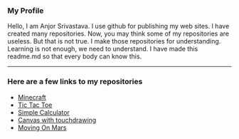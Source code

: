 ### My Profile
Hello, I am Anjor Srivastava. I use github for publishing my web sites. I have created many repositories. Now, you may think some of my repositories are useless. But that is not true. I make those repositories for understanding. Learning is not enough, we need to understand. I have made this readme.md so that every body can know this.
<hr>

### Here are a few links to my repositories
<ul>
  <li><a href="https://anjor-srivastava.github.io/Minecraft">Minecraft</a></li>
  <li><a href="https://anjor-srivastava.github.io/Tic-Tac-Toe.com">Tic Tac Toe</a></li>
  <li><a href="https://anjor-srivastava.github.io/Simple-Calculator">Simple Calculator</a></li>
  <li><a href="https://anjor-srivastava.github.io/Canvas_WITH_TOUCH_DRAWING_RESPONSIVE">Canvas with touchdrawing</a></li>
  <li><a href="https://anjor-srivastava.github.io/Moving_Rover_On_Mars.com">Moving On Mars</a></li>
</ul>
